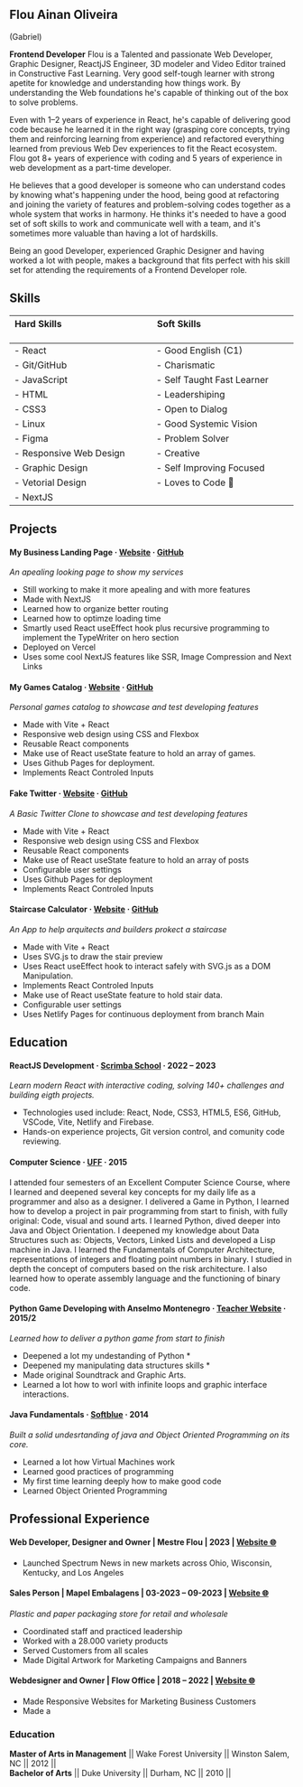 <!-- ![](/src/images/profile-round.webp)<br/> -->
## Flou Ainan Oliveira
(Gabriel)

**Frontend Developer**
Flou is a Talented and passionate Web Developer, Graphic Designer, ReactjJS Engineer, 3D modeler and Video Editor trained in Constructive Fast Learning. Very good self-tough learner with strong apetite for knowledge and understanding how things work. By understanding the Web foundations he's capable of thinking out of the box to solve problems.

Even with 1–2 years of experience in React, he's capable of delivering good code because he learned it in the right way (grasping core concepts, trying them and reinforcing learning from experience) and refactored everything learned from previous Web Dev experiences to fit the React ecosystem. Flou got 8+ years of experience with coding and 5 years of experience in web development as a part-time developer.

He believes that a good developer is someone who can understand codes by knowing what's happening under the hood, being good at refactoring and joining the variety of features and problem-solving codes together as a whole system that works in harmony. 
He thinks it's needed to have a good set of soft skills to work and communicate well with a team, and it's sometimes more valuable than having a lot of hardskills.

Being an good Developer, experienced Graphic Designer and having worked a lot with people, makes a background that fits perfect with his skill set for attending the requirements of a Frontend Developer role.

  
Skills
----
|**Hard Skills**‏‏‎ ‎‏‏‎ ‎‏‏‎ ‎‏‏‎ ‎‏‏‎ ‎‏‏‎ ‎‏‏‎ ‎‏‏‎ ‎‏‏‎ ‏‏‎ ‎‏‏‎ ‎‏‏‎ ‎‏‏‎ ‎‏‏‎ ‎‏‏‎ ‎‏‏‎ ‎‏‏‎ ‎‏‏‎ ‎‎‏‏‎ ‎‏‏‎ ‎‏‏‎ ‎‏‏‎ ‎‏‏‎ ‎‏‏‎ ‎‏‏‎ ‎‏‏‎ ‏‏‎ ‎‏‏‎ ‎‏‏‎ ‎‏‏‎ ‎‏‏‎ ‎‏‏‎ ‎‏‏‎ ‎‏‏‎ ‎‏‏‎ ‎‎‏‏‎ ‎‏‏‎ ‎ |**Soft Skills** ‏‏‎ ‎‏‏‎ ‎‏‏‎ ‎‏‏‎ ‎‏‏‎ ‎‏‏‎ ‎‏‏‎ ‎‏‏‎ ‎‏‏‎ ‏‏‎ ‎‏‏‎ ‎‏‏‎ ‎‏‏‎ ‎‏‏‎ ‎‏‏‎ ‎‏‏‎ ‎‏‏‎ ‎‏‏‎ ‎‎‏‏‎ ‎‏‏‎ ‎‏‏‎ ‎‏‏‎ ‎‏‏‎ ‎‏‏‎ ‎‏‏‎ ‎‏‏‎ ‏‏‎ ‎‏‏‎ ‎‏‏‎ ‎‏‏‎ ‎‏‏‎ ‎‏‏‎ ‎‏‏‎ ‎‏‏‎ ‎‏‏‎ ‎‎‏‏‎ ‎‏‏‎ ‎|
|---|---|
| - React | - Good English (C1) ‎|
| - Git/GitHub | - Charismatic |
| - JavaScript | - Self Taught Fast Learner |
| - HTML | - Leadershiping |
| - CSS3 | - Open to Dialog |
| - Linux | - Good Systemic Vision |
| - Figma | - Problem Solver |
| - Responsive Web Design | - Creative |
| - Graphic Design | - Self Improving Focused  |
| - Vetorial Design | - Loves to Code 🧡 |
| - NextJS |  |

Projects
-----
#### My Business Landing Page · [Website](https://www.mestreflou.com.br "Deployed Project") · [GitHub](https://github.com/flou-ainan/servicos-do-mestre "GitHub Repository")
*An apealing looking page to show my services*
*	Still working to make it more apealing and with more features
*	Made with NextJS
*	Learned how to organize better routing
*	Learned how to optimze loading time
*	Smartly used React useEffect hook plus recursive programming to implement the TypeWriter on hero section
*	Deployed on Vercel
*	Uses some cool NextJS features like SSR, Image Compression and Next Links

#### My Games Catalog · [Website](https://flou-ainan.github.io/my-games-catalog/ "Deployed Project") · [GitHub](https://github.com/flou-ainan/my-games-catalog "GitHub Repository") 
*Personal games catalog to showcase and test developing features*
* Made with Vite + React
* Responsive web design using CSS and Flexbox
* Reusable React components
* Make use of React useState feature to hold an array of games.
* Uses Github Pages for deployment.
* Implements React Controled Inputs

#### Fake Twitter · [Website](https://flou-ainan.github.io/twitter-post-maker/ "Deployed Project") · [GitHub](https://flou-ainan.github.io/twitter-post-maker/ "GitHub Repository") 
*A Basic Twitter Clone to showcase and test developing features*
* Made with Vite + React
* Responsive web design using CSS and Flexbox
* Reusable React components
* Make use of React useState feature to hold an array of posts
* Configurable user settings
* Uses Github Pages for deployment
* Implements React Controled Inputs

#### Staircase Calculator · [Website](https://app-escadas-codeart.netlify.app/ "Deployed Project") · [GitHub](https://github.com/flou-ainan/app-escadas-codeart#app-para-projetar-escadas "GitHub Repository") 
*An App to help arquitects and builders prokect a staircase*
* Made with Vite + React
* Uses SVG.js to draw the stair preview
* Uses React useEffect hook to interact safely with SVG.js as a DOM Manipulation.
* Implements React Controled Inputs
* Make use of React useState feature to hold stair data.
* Configurable user settings
* Uses Netlify Pages for continuous deployment from branch Main

Education
----
#### ReactJS Development · [Scrimba School](https://scrimba.com/learn/learnreact "Course Webpage") · 2022 – 2023
*Learn modern React with interactive coding, solving 140+ challenges and building eigth projects.*  
*	Technologies used include: React, Node, CSS3, HTML5, ES6, GitHub, VSCode, Vite, Netlify and Firebase.
*	Hands-on experience projects, Git version control, and comunity code reviewing.  

#### Computer Science · [UFF](https://www.uff.br/ "University Website") · 2015
I attended four semesters of an Excellent Computer Science Course, where I learned and deepened several key concepts for my daily life as a programmer and also as a designer. I delivered a Game in Python, I learned how to develop a project in pair programming from start to finish, with fully original: Code, visual and sound arts. I learned Python, dived deeper into Java and Object Orientation. I deepened my knowledge about Data Structures such as: Objects, Vectors, Linked Lists and developed a Lisp machine in Java. I learned the Fundamentals of Computer Architecture, representations of integers and floating point numbers in binary. I studied in depth the concept of computers based on the risk architecture. I also learned how to operate assembly language and the functioning of binary code.

#### Python Game Developing with Anselmo Montenegro · [Teacher Website](http://profs.ic.uff.br/~anselmo/cursos/LabGames/LabGames20151/exercicios.html "Teacher Website") · 2015/2
*Learned how to deliver a python game from start to finish*
* Deepened a lot my undestanding of Python *
* Deepened my manipulating data structures skills *
* Made original Soundtrack and Graphic Arts.
* Learned a lot how to worl with infinite loops and graphic interface interactions.

#### Java Fundamentals · [Softblue](https://softblue.com.br/ "Course Provider Webpage") · 2014
*Built a solid undesrtanding of java and Object Oriented Programming on its core.*
* Learned a lot how Virtual Machines work
* Learned good practices of programming
* My first time learning deeply how to make good code
* Learned Object Oriented Programming

Professional Experience
------
#### Web Developer, Designer and Owner | Mestre Flou | 2023 | [Website 🌐](https://www.mestreflou.com.br/)
*	Launched Spectrum News in new markets across Ohio, Wisconsin, Kentucky, and Los Angeles  
 

#### Sales Person | Mapel Embalagens | 03-2023 – 09-2023 | [Website 🌐](https://mapelembalagens.com.br/)   
*Plastic and paper packaging store for retail and wholesale*
*	Coordinated staff and practiced leadership
*	Worked with a 28.000 variety products   
*	Served Customers from all scales
*	Made Digital Artwork for Marketing Campaigns and Banners 

#### Webdesigner and Owner | Flow Office | 2018 – 2022 | [Website 🌐](http://flowoffice.eu5.net/)
* Made Responsive Websites for Marketing Business Customers 
*	Made a   

### Education							
**Master of Arts in Management** || Wake Forest University || Winston Salem, NC || 2012 ||  
**Bachelor of Arts** || Duke University || Durham, NC || 2010 ||  
